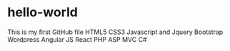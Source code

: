 # hello-world
This is my first GitHub file
HTML5
CSS3
Javascript and Jquery
Bootstrap
Wordpress
Angular JS
React
PHP
ASP MVC
C#

